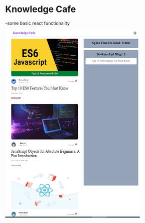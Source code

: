 # Knowledge Cafe

-some basic react functionality

<img src="./src/assets/images/knowledgeCafe-pic.PNG" />
